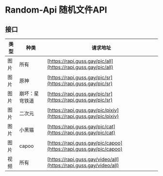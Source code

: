 # Random-Api 随机文件API

## 接口

| 类型  | 种类      | 请求地址                                                             | 
| ---- |---------|------------------------------------------------------------------| 
| 图片 | 所有      | [https://rapi.guss.gay/pic/all](https://rapi.guss.gay/pic/all)   |
| 图片 | 原神      | [https://rapi.guss.gay/pic/sr](https://rapi.guss.gay/pic/sr)     |
| 图片 | 崩坏：星穹铁道 | [https://rapi.guss.gay/pic/sr](https://rapi.guss.gay/pic/sr)  
| 图片 | 二次元     | [https://rapi.guss.gay/pic/pixiv](https://rapi.guss.gay/pic/pixiv)  |
| 图片 | 小黑猫     | [https://rapi.guss.gay/pic/cat](https://rapi.guss.gay/pic/cat)  |
| 图片 | capoo   | [https://rapi.guss.gay/pic/capoo](https://rapi.guss.gay/pic/capoo)  |
| 视频 | 所有      | [https://rapi.guss.gay/video/all](https://rapi.guss.gay/video/all) |

                
